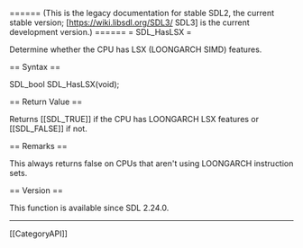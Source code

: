 ====== (This is the legacy documentation for stable SDL2, the current stable version; [https://wiki.libsdl.org/SDL3/ SDL3] is the current development version.) ======
= SDL_HasLSX =

Determine whether the CPU has LSX (LOONGARCH SIMD) features.

== Syntax ==

<syntaxhighlight lang='c'>
SDL_bool SDL_HasLSX(void);
</syntaxhighlight>

== Return Value ==

Returns [[SDL_TRUE]] if the CPU has LOONGARCH LSX features or [[SDL_FALSE]]
if not.

== Remarks ==

This always returns false on CPUs that aren't using LOONGARCH instruction
sets.

== Version ==

This function is available since SDL 2.24.0.

----
[[CategoryAPI]]


